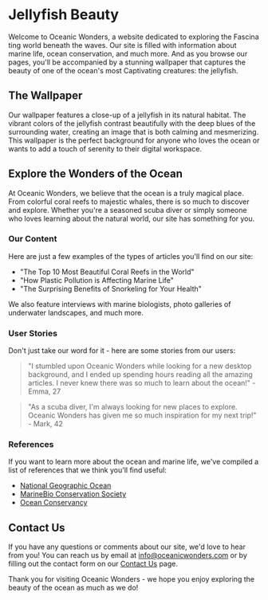 <!--font:Cinzel Decorative-->

# Jellyfish Beauty

Welcome to Oceanic Wonders, a website dedicated to exploring the Fas<wbr>ci<wbr>na<wbr>ting world beneath the waves. Our site is filled with information about marine life, ocean conservation, and much more. And as you browse our pages, you'll be accompanied by a stunning wallpaper that captures the beauty of one of the ocean's most Cap<wbr>ti<wbr>va<wbr>ting creatures: the jellyfish.

## The Wallpaper

Our wallpaper features a close-up of a jellyfish in its natural habitat. The vibrant colors of the jellyfish contrast beautifully with the deep blues of the surrounding water, creating an image that is both calming and mesmerizing. This wallpaper is the perfect background for anyone who loves the ocean or wants to add a touch of serenity to their digital workspace.

## Explore the Wonders of the Ocean

At Oceanic Wonders, we believe that the ocean is a truly magical place. From colorful coral reefs to majestic whales, there is so much to discover and explore. Whether you're a seasoned scuba diver or simply someone who loves learning about the natural world, our site has something for you.

### Our Content

Here are just a few examples of the types of articles you'll find on our site:

-   "The Top 10 Most Beautiful Coral Reefs in the World"
-   "How Plastic Pollution is Affecting Marine Life"
-   "The Surprising Benefits of Snorkeling for Your Health"

We also feature interviews with marine biologists, photo galleries of underwater landscapes, and much more.

### User Stories

Don't just take our word for it - here are some stories from our users:

> "I stumbled upon Oceanic Wonders while looking for a new desktop background, and I ended up spending hours reading all the amazing articles. I never knew there was so much to learn about the ocean!" - Emma, 27

> "As a scuba diver, I'm always looking for new places to explore. Oceanic Wonders has given me so much inspiration for my next trip!" - Mark, 42

### References

If you want to learn more about the ocean and marine life, we've compiled a list of references that we think you'll find useful:

-   [National Geographic Ocean](#)
-   [MarineBio Conservation Society](#)
-   [Ocean Conservancy](#)

## Contact Us

If you have any questions or comments about our site, we'd love to hear from you! You can reach us by email at info@oceanicwonders.com or by filling out the contact form on our [Contact Us](#) page.

Thank you for visiting Oceanic Wonders - we hope you enjoy exploring the beauty of the ocean as much as we do!

<!--

Write me content for website with wallpaper which alt text is:

"A close-up of a jellyfish in the ocean"

The name/title of the page should not be 1:1 copy of the alt text but rather a real content of the website which is using this wallpaper.

- Use markdown format
- Start with heading
- Heading should be short and concise
- The content should look like a real website
- The website should not be about the wallpaper, wallpaper is just a related background
- Heading should be contain work "wallpaper" or "background"
- Include real sections like references, contact, user stories, etc. use things relevant to the page purpose.
- Feel free to use structure like headings, bullets, numbering, blockquotes, paragraphs, horizontal lines, etc.
- You can use formatting like bold or _italic_
- You can include UTF-8 emojis
- Links should be only #hash anchors (and you can refer to the document itself)
- Do not include images


---


# Oceanic Wonders: Discover the Beauty of Jellyfish

Welcome to Oceanic Wonders, a website dedicated to exploring the Fas<wbr>ci<wbr>na<wbr>ting world beneath the waves. Our site is filled with information about marine life, ocean conservation, and much more. And as you browse our pages, you'll be accompanied by a stunning wallpaper that captures the beauty of one of the ocean's most Cap<wbr>ti<wbr>va<wbr>ting creatures: the jellyfish.

## The Wallpaper

Our wallpaper features a close-up of a jellyfish in its natural habitat. The vibrant colors of the jellyfish contrast beautifully with the deep blues of the surrounding water, creating an image that is both calming and mesmerizing. This wallpaper is the perfect background for anyone who loves the ocean or wants to add a touch of serenity to their digital workspace.

## Explore the Wonders of the Ocean

At Oceanic Wonders, we believe that the ocean is a truly magical place. From colorful coral reefs to majestic whales, there is so much to discover and explore. Whether you're a seasoned scuba diver or simply someone who loves learning about the natural world, our site has something for you.

### Our Content

Here are just a few examples of the types of articles you'll find on our site:

- "The Top 10 Most Beautiful Coral Reefs in the World"
- "How Plastic Pollution is Affecting Marine Life"
- "The Surprising Benefits of Snorkeling for Your Health"

We also feature interviews with marine biologists, photo galleries of underwater landscapes, and much more.

### User Stories

Don't just take our word for it - here are some stories from our users:

> "I stumbled upon Oceanic Wonders while looking for a new desktop background, and I ended up spending hours reading all the amazing articles. I never knew there was so much to learn about the ocean!" - Emma, 27

> "As a scuba diver, I'm always looking for new places to explore. Oceanic Wonders has given me so much inspiration for my next trip!" - Mark, 42

### References

If you want to learn more about the ocean and marine life, we've compiled a list of references that we think you'll find useful:

- [National Geographic Ocean](#)
- [MarineBio Conservation Society](#)
- [Ocean Conservancy](#)

## Contact Us

If you have any questions or comments about our site, we'd love to hear from you! You can reach us by email at info@oceanicwonders.com or by filling out the contact form on our [Contact Us](#) page.

Thank you for visiting Oceanic Wonders - we hope you enjoy exploring the beauty of the ocean as much as we do!

-->

